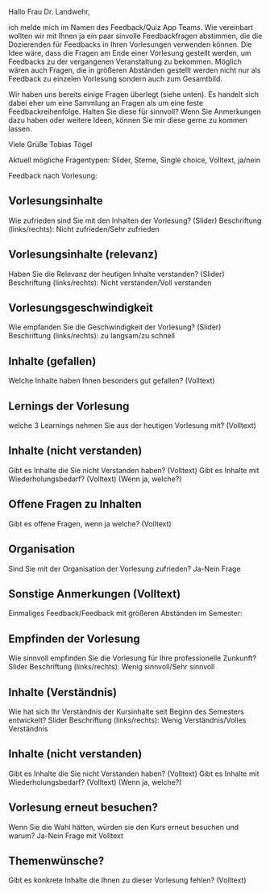 Hallo Frau Dr. Landwehr,

ich melde mich im Namen des Feedback/Quiz App Teams.
Wie vereinbart wollten wir mit Ihnen ja ein paar sinvolle Feedbackfragen abstimmen, die die Dozierenden für Feedbacks in Ihren Vorlesungen verwenden können.
Die Idee wäre, dass die Fragen am Ende einer Vorlesung gestellt werden, um Feedbacks zu der vergangenen Veranstaltung zu bekommen. Möglich wären auch Fragen, die in größeren Abständen gestellt werden nicht nur als Feedback zu einzelen Vorlesung sondern auch zum Gesamtbild.

Wir haben uns bereits einige Fragen überlegt (siehe unten). Es handelt sich dabei eher um eine Sammlung an Fragen als um eine feste Feedbackreihenfolge. Halten Sie diese für sinnvoll? 
Wenn Sie Anmerkungen dazu haben oder weitere Ideen, können Sie mir diese gerne zu kommen lassen.

Viele Grüße
Tobias Tögel

Aktuell mögliche Fragentypen: Slider, Sterne, Single choice, Volltext, ja/nein

Feedback nach Vorlesung:

## Vorlesungsinhalte
Wie zufrieden sind Sie mit den Inhalten der Vorlesung? (Slider)
Beschriftung (links/rechts): Nicht zufrieden/Sehr zufrieden

## Vorlesungsinhalte (relevanz)
Haben Sie die Relevanz der heutigen Inhalte verstanden? (Slider)
Beschriftung (links/rechts): Nicht verstanden/Voll verstanden

## Vorlesungsgeschwindigkeit
Wie empfanden Sie die Geschwindigkeit der Vorlesung? (Slider)
Beschriftung (links/rechts): zu langsam/zu schnell

## Inhalte (gefallen)
Welche Inhalte haben Ihnen besonders gut gefallen? (Volltext)

## Lernings der Vorlesung
welche 3 Learnings nehmen Sie aus der heutigen Vorlesung mit? (Volltext)

## Inhalte (nicht verstanden)
Gibt es Inhalte die Sie nicht Verstanden haben? (Volltext)
Gibt es Inhalte mit Wiederholungsbedarf? (Volltext)
(Wenn ja, welche?)

## Offene Fragen zu Inhalten
Gibt es offene Fragen, wenn ja welche? (Volltext)

## Organisation
Sind Sie mit der Organisation der Vorlesung zufrieden?
Ja-Nein Frage

## Sonstige Anmerkungen (Volltext)


Einmaliges Feedback/Feedback mit größeren Abständen im Semester:

## Empfinden der Vorlesung
Wie sinnvoll empfinden Sie die Vorlesung für Ihre professionelle Zunkunft?
Slider Beschriftung (links/rechts): Wenig sinnvoll/Sehr sinnvoll

## Inhalte (Verständnis)
Wie hat sich Ihr Verständnis der Kursinhalte seit Beginn des Semesters entwickelt?
Slider Beschriftung (links/rechts): Wenig Verständnis/Volles Verständnis

## Inhalte (nicht verstanden)
Gibt es Inhalte die Sie nicht Verstanden haben? (Volltext)
Gibt es Inhalte mit Wiederholungsbedarf? (Volltext)
(Wenn ja, welche?)

## Vorlesung erneut besuchen?
Wenn Sie die Wahl hätten, würden sie den Kurs erneut besuchen und warum?
Ja-Nein Frage mit Volltext

## Themenwünsche?
Gibt es konkrete Inhalte die Ihnen zu dieser Vorlesung fehlen? (Volltext)